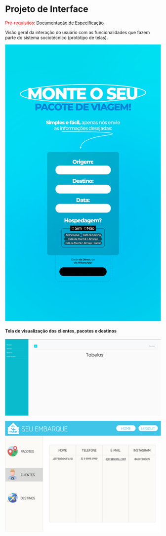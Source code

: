 
# Projeto de Interface

<span style="color:red">Pré-requisitos: <a href="2-Especificação do Projeto.md"> Documentação de Especificação</a></span>

Visão geral da interação do usuário com as funcionalidades que fazem parte do sistema sociotécnico (protótipo de telas).

![interface formulario](img/banner-instagram.png)

#### Tela de visualização dos clientes, pacotes e destinos
![interface tabela](img/ProjetoInterface/Wireframe%20tabelas.png)

![Tela Administrador](img/Seu-Embarque.png)

